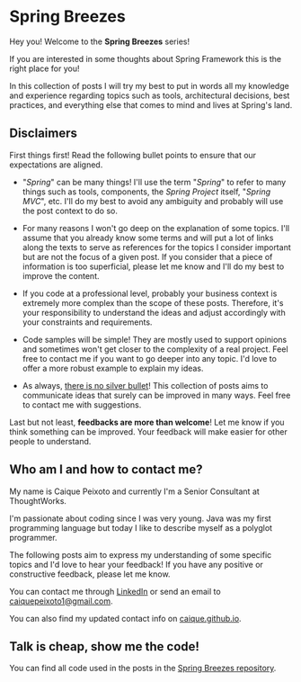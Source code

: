 # Spring Breezes

Hey you! Welcome to the **Spring Breezes** series!

If you are interested in some thoughts about Spring Framework this is the right place for you!

In this collection of posts I will try my best to put in words all my knowledge and experience regarding topics such as tools, architectural decisions, best practices, and everything else that comes to mind and lives at Spring's land.

## Disclaimers
First things first! Read the following bullet points to ensure that our expectations are aligned.

- "_Spring_" can be many things! I'll use the term "_Spring_" to refer to many things such as tools, components, the _Spring Project_ itself, "_Spring MVC_", etc. I'll do my best to avoid any ambiguity and probably will use the post context to do so.

- For many reasons I won't go deep on the explanation of some topics. I'll assume that you already know some terms and will put a lot of links along the texts to serve as references for the topics I consider important but are not the focus of a given post. If you consider that a piece of information is too superficial, please let me know and I'll do my best to improve the content.

- If you code at a professional level, probably your business context is extremely more complex than the scope of these posts. Therefore, it's your responsibility to understand the ideas and adjust accordingly with your constraints and requirements.

- Code samples will be simple! They are mostly used to support opinions and sometimes won't get closer to the complexity of a real project. Feel free to contact me if you want to go deeper into any topic. I'd love to offer a more robust example to explain my ideas.

- As always, [there is no silver bullet](https://en.wikipedia.org/wiki/No_Silver_Bullet)! This collection of posts aims to communicate ideas that surely can be improved in many ways. Feel free to contact me with suggestions.

Last but not least, **feedbacks are more than welcome**! Let me know if you think something can be improved. Your feedback will make easier for other people to understand.

## Who am I and how to contact me?

My name is Caique Peixoto and currently I'm a Senior Consultant at ThoughtWorks.

I'm passionate about coding since I was very young. Java was my first programming language but today I like to describe myself as a polyglot programmer.

The following posts aim to express my understanding of some specific topics and I'd love to hear your feedback! If you have any positive or constructive feedback, please let me know.

You can contact me through [LinkedIn](https://www.linkedin.com/in/caiquerodrigues/) or send an email to [caiquepeixoto1@gmail.com](mailto:caiquepeixoto1@gmail.com).

You can also find my updated contact info on [caique.github.io](http://caique.github.io).

## Talk is cheap, show me the code!

You can find all code used in the posts in the [Spring Breezes repository](https://github.com/caique/spring-breezes).